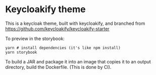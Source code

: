 # Keycloakify theme

This is a keycloak theme, built with keycloakify, and branched from https://github.com/keycloakify/keycloakify-starter

To preview in the storybook:
```
yarn # install dependencies (it's like npm install)
yarn storybook 
```

To build a JAR and package it into an image that copies it to an output directory, build the Dockerfile. (This is done by CI).



